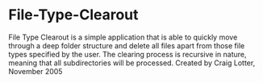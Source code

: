 File-Type-Clearout
==================

File Type Clearout is a simple application that is able to quickly move through a deep folder structure and delete all files apart from those file types specified by the user. The clearing process is recursive in nature, meaning that all subdirectories will be processed.  Created by Craig Lotter, November 2005
